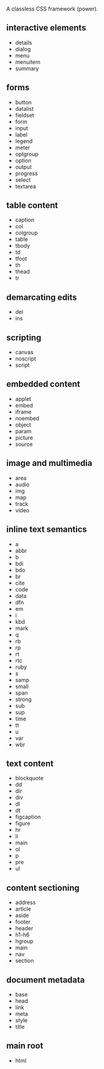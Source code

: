 A classless CSS framework (power).



## interactive elements

- details
- dialog
- menu
- menuitem
- summary


## forms

- button
- datalist
- fieldset
- form
- input
- label
- legend
- meter
- optgroup
- option
- output
- progress
- select
- textarea


## table content

- caption
- col
- colgroup
- table
- tbody
- td
- tfoot
- th
- thead
- tr


## demarcating edits

- del
- ins


## scripting

- canvas
- noscript
- script


## embedded content

- applet
- embed
- iframe
- noembed
- object
- param
- picture
- source


## image and multimedia

- area
- audio
- img
- map
- track
- video


## inline text semantics

- a
- abbr
- b
- bdi
- bdo
- br
- cite
- code
- data
- dfn
- em
- i
- kbd
- mark
- q
- rb
- rp
- rt
- rtc
- ruby
- s
- samp
- small
- span
- strong
- sub
- sup
- time
- tt
- u
- var
- wbr


## text content

- blockquote
- dd
- dir
- div
- dl
- dt
- figcaption
- figure
- hr
- li
- main
- ol
- p
- pre
- ul


## content sectioning

- address
- article
- aside
- footer
- header
- h1-h6
- hgroup
- main
- nav
- section


## document metadata

- base
- head
- link
- meta
- style
- title


## main root

- html
